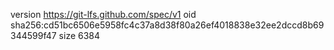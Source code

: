 version https://git-lfs.github.com/spec/v1
oid sha256:cd51bc6506e5958fc4c37a8d38f80a26ef4018838e32ee2dccd8b69344599f47
size 6384
